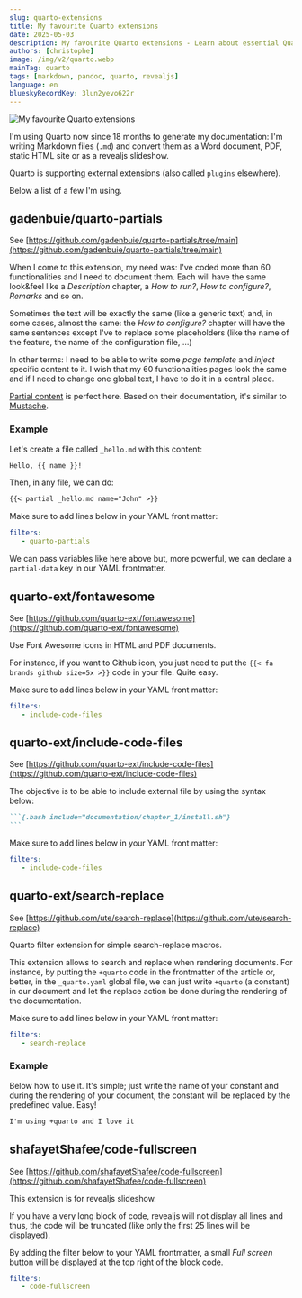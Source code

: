 ```yaml
---
slug: quarto-extensions
title: My favourite Quarto extensions
date: 2025-05-03
description: My favourite Quarto extensions - Learn about essential Quarto filters for partial content templating, Font Awesome icons, including external code files, and simple search-replace macros to enhance your documentation workflow.
authors: [christophe]
image: /img/v2/quarto.webp
mainTag: quarto
tags: [markdown, pandoc, quarto, revealjs]
language: en
blueskyRecordKey: 3lun2yevo622r
---
```

<!-- cspell:ignore frontmatter,fontawesome,gadenbuie,shafayetShafee -->

![My favourite Quarto extensions](/img/v2/quarto.webp)

I'm using Quarto now since 18 months to generate my documentation: I'm writing Markdown files (`.md`) and convert them as a Word document, PDF, static HTML site or as a revealjs slideshow.

Quarto is supporting external extensions (also called `plugins` elsewhere).

Below a list of a few I'm using.

<!-- truncate -->

## gadenbuie/quarto-partials

See [https://github.com/gadenbuie/quarto-partials/tree/main](https://github.com/gadenbuie/quarto-partials/tree/main)

When I come to this extension, my need was: I've coded more than 60 functionalities and I need to document them. Each will have the same look&feel like a *Description* chapter, a *How to run?*, *How to configure?*, *Remarks* and so on.

Sometimes the text will be exactly the same (like a generic text) and, in some cases, almost the same: the *How to configure?* chapter will have the same sentences except I've to replace some placeholders (like the name of the feature, the name of the configuration file, ...)

In other terms: I need to be able to write some *page template* and *inject* specific content to it.  I wish that my 60 functionalities pages look the same and if I need to change one global text, I have to do it in a central place.

[Partial content](https://github.com/gadenbuie/quarto-partials/tree/main) is perfect here. Based on their documentation, it's similar to [Mustache](https://mustache.github.io/).

### Example

Let's create a file called `_hello.md` with this content:

<Snippet filename="_hello.md">

```markdown
Hello, {{ name }}!
```

</Snippet>

Then, in any file, we can do:

<Snippet filename="test.md">

```markdown
{{< partial _hello.md name="John" >}}
```

</Snippet>

Make sure to add lines below in your YAML front matter:

<Snippet filename="test.md">

```yaml
filters:
   - quarto-partials
```

</Snippet>

We can pass variables like here above but, more powerful, we can declare a `partial-data` key in our YAML frontmatter.

## quarto-ext/fontawesome

See [https://github.com/quarto-ext/fontawesome](https://github.com/quarto-ext/fontawesome)

Use Font Awesome icons in HTML and PDF documents.

For instance, if you want to Github icon, you just need to put the `{{< fa brands github size=5x >}}` code in your file. Quite easy.

Make sure to add lines below in your YAML front matter:

<Snippet filename="test.md">

```yaml
filters:
   - include-code-files
```

</Snippet>

## quarto-ext/include-code-files

See [https://github.com/quarto-ext/include-code-files](https://github.com/quarto-ext/include-code-files)

The objective is to be able to include external file by using the syntax below:

````markdown
```{.bash include="documentation/chapter_1/install.sh"}
```
````

Make sure to add lines below in your YAML front matter:

<Snippet filename="test.md">

```yaml
filters:
   - include-code-files
```

</Snippet>

## quarto-ext/search-replace

See [https://github.com/ute/search-replace](https://github.com/ute/search-replace)

Quarto filter extension for simple search-replace macros.

This extension allows to search and replace when rendering documents. For instance, by putting the `+quarto` code in the frontmatter of the article or, better, in the `_quarto.yaml` global file, we can just write `+quarto` (a constant) in our document and let the replace action be done during the rendering of the documentation.

<Snippet filename="_quarto.yaml" source="./files/_quarto.yaml" />

Make sure to add lines below in your YAML front matter:

```yaml
filters:
   - search-replace
```

### Example

Below how to use it. It's simple; just write the name of your constant and during the rendering of your document, the constant will be replaced by the predefined value. Easy!

```markdown
I'm using +quarto and I love it
```

## shafayetShafee/code-fullscreen

See [https://github.com/shafayetShafee/code-fullscreen](https://github.com/shafayetShafee/code-fullscreen)

This extension is for revealjs slideshow.

If you have a very long block of code, revealjs will not display all lines and thus, the code will be truncated (like only the first 25 lines will be displayed).

By adding the filter below to your YAML frontmatter, a small *Full screen* button will be displayed at the top right of the block code.

<Snippet filename="test.md">

```yaml
filters:
   - code-fullscreen
```

</Snippet>